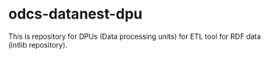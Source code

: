 odcs-datanest-dpu
=================
This is repository for DPUs (Data processing units) for ETL tool for RDF data (intlib repository).